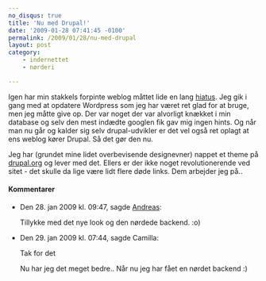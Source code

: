 ```yaml
---
no_disqus: true
title: 'Nu med Drupal!'
date: '2009-01-28 07:41:45 -0100'
permalink: /2009/01/28/nu-med-drupal
layout: post
category:
    - indernettet
    - nørderi

---
```

Igen har min stakkels forpinte weblog måttet lide en lang [hiatus](http://en.wikipedia.org/wiki/Hiatus). Jeg gik i gang med at opdatere Wordpress som jeg har været ret glad for at bruge, men jeg måtte give op. Der var noget der var alvorligt knækket i min database og selv den mest indædte googlen fik gav mig ingen hints. Og når man nu går og kalder sig selv drupal-udvikler er det vel også ret oplagt at ens weblog kører Drupal. Så det gør den nu.

Jeg har (grundet mine lidet overbevisende designevner) nappet et theme på [drupal.org](http://drupal.org) og lever med det. Ellers er der ikke noget revolutionerende ved sitet - det skulle da lige være lidt flere døde links. Dem arbejder jeg på..
<div class="vintage-comments">
<h4>Kommentarer </h4>
<ul class="vintage-comments-list"><li>
<p class="comment-meta">Den <time datetime="2009-01-28T21:47:18+01:00">28. jan 2009 kl.  09:47</time>, sagde <a href="http://www.solitude.dk/">Andreas</a>:</p>
<p>Tillykke med det nye look og den nørdede backend. :o)</p>
</li>
<li><div class="indented">
<p class="comment-meta">Den <time datetime="2009-01-29T07:44:06+01:00">29. jan 2009 kl.  07:44</time>, sagde Camilla:</p>
<p>Tak for det</p>
<p>Nu har jeg det meget bedre.. Når nu jeg har fået en nørdet backend :)</p></div></div></li></ul>
</div>
